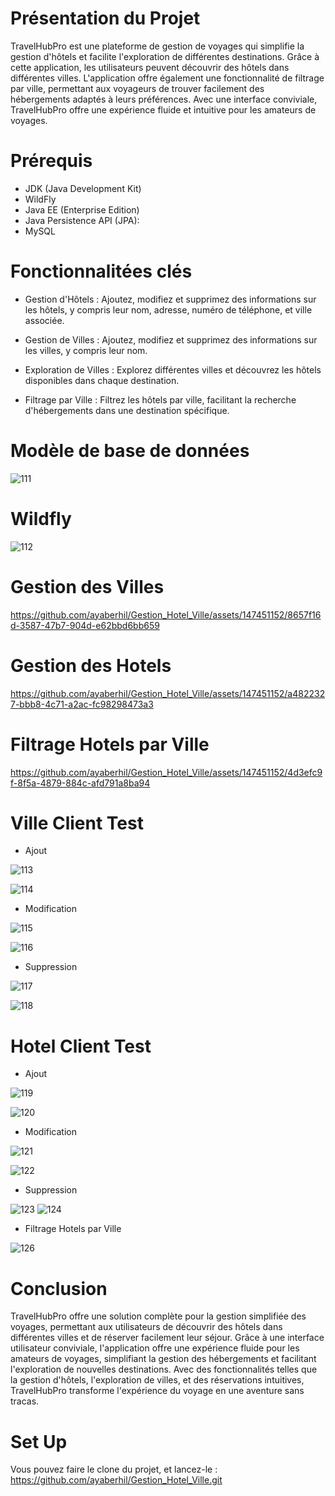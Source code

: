 # Présentation du Projet
TravelHubPro est une plateforme de gestion de voyages qui simplifie la gestion d'hôtels et facilite l'exploration de différentes destinations. Grâce à cette application, les utilisateurs peuvent découvrir des hôtels dans différentes villes. L'application offre également une fonctionnalité de filtrage par ville, permettant aux voyageurs de trouver facilement des hébergements adaptés à leurs préférences. Avec une interface conviviale, TravelHubPro offre une expérience fluide et intuitive pour les amateurs de voyages.

# Prérequis
- JDK (Java Development Kit)
- WildFly
- Java EE (Enterprise Edition)
- Java Persistence API (JPA):
- MySQL

  
# Fonctionnalitées clés
- Gestion d'Hôtels : Ajoutez, modifiez et supprimez des informations sur les hôtels, y compris leur nom, adresse, numéro de téléphone, et ville associée.
  
- Gestion de Villes : Ajoutez, modifiez et supprimez des informations sur les villes, y compris leur nom.
  
- Exploration de Villes : Explorez différentes villes et découvrez les hôtels disponibles dans chaque destination.

- Filtrage par Ville : Filtrez les hôtels par ville, facilitant la recherche d'hébergements dans une destination spécifique.


# Modèle de base de données

![111](https://github.com/ayaberhil/Gestion_Hotel_Ville/assets/147451152/30a3a738-0020-4d26-91b4-0ff405e98b7d)


# Wildfly
![112](https://github.com/ayaberhil/Gestion_Hotel_Ville/assets/147451152/2d47abfc-d934-4979-9a0c-afa5b07ee201)



# Gestion des Villes

https://github.com/ayaberhil/Gestion_Hotel_Ville/assets/147451152/8657f16d-3587-47b7-904d-e62bbd6bb659


# Gestion des Hotels

https://github.com/ayaberhil/Gestion_Hotel_Ville/assets/147451152/a4822327-bbb8-4c71-a2ac-fc98298473a3


# Filtrage Hotels par Ville

https://github.com/ayaberhil/Gestion_Hotel_Ville/assets/147451152/4d3efc9f-8f5a-4879-884c-afd791a8ba94

# Ville Client Test

- Ajout
  
![113](https://github.com/ayaberhil/Gestion_Hotel_Ville/assets/147451152/ae3395ed-7456-472f-9814-40d480cd86e7)

![114](https://github.com/ayaberhil/Gestion_Hotel_Ville/assets/147451152/e4a83f0f-f4e4-4292-bdec-9c1c6e12e78c)


- Modification
  
![115](https://github.com/ayaberhil/Gestion_Hotel_Ville/assets/147451152/aa2e7066-74fe-4c79-94c3-0cd1770a3959)

![116](https://github.com/ayaberhil/Gestion_Hotel_Ville/assets/147451152/0fd92988-448e-4fec-a0cf-ca8dea5f5947)

- Suppression
  
![117](https://github.com/ayaberhil/Gestion_Hotel_Ville/assets/147451152/b24e9c5b-e261-4b18-acc9-b802ff72b906)

![118](https://github.com/ayaberhil/Gestion_Hotel_Ville/assets/147451152/7874dc0c-7d24-4c8a-8c7b-09487ade2b15)



# Hotel Client Test

- Ajout
  
![119](https://github.com/ayaberhil/Gestion_Hotel_Ville/assets/147451152/d9f9f298-c7df-4f62-901e-4fbf18a60256)

![120](https://github.com/ayaberhil/Gestion_Hotel_Ville/assets/147451152/b96f5ad0-0870-4c0f-9b85-1a2854bbff7e)


- Modification
  
![121](https://github.com/ayaberhil/Gestion_Hotel_Ville/assets/147451152/d1753685-3589-4674-ae1b-94dbbacc7896)

![122](https://github.com/ayaberhil/Gestion_Hotel_Ville/assets/147451152/e05321d2-076e-4d76-ae0d-4f4033271f35)

- Suppression
  
![123](https://github.com/ayaberhil/Gestion_Hotel_Ville/assets/147451152/5c9132d2-8086-4d66-a2b7-62ec8bdf15b5)
![124](https://github.com/ayaberhil/Gestion_Hotel_Ville/assets/147451152/aee3359d-507a-43d7-9c6a-1f1695b70958)

- Filtrage Hotels par Ville
  
![126](https://github.com/ayaberhil/Gestion_Hotel_Ville/assets/147451152/5b434b76-1f3c-4823-bc75-1056ea40833a)


# Conclusion

TravelHubPro offre une solution complète pour la gestion simplifiée des voyages, permettant aux utilisateurs de découvrir des hôtels dans différentes villes et de réserver facilement leur séjour. Grâce à une interface utilisateur conviviale, l'application offre une expérience fluide pour les amateurs de voyages, simplifiant la gestion des hébergements et facilitant l'exploration de nouvelles destinations. Avec des fonctionnalités telles que la gestion d'hôtels, l'exploration de villes, et des réservations intuitives, TravelHubPro transforme l'expérience du voyage en une aventure sans tracas.

# Set Up
Vous pouvez faire le clone du projet, et lancez-le : https://github.com/ayaberhil/Gestion_Hotel_Ville.git















